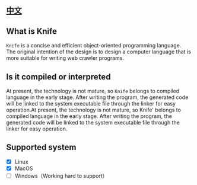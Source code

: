 ## [中文](../../README.md)
## What is Knife
`Knife` is a concise and efficient object-oriented programming language.
<br>
The original intention of the design is to design a computer language that is more suitable for writing web crawler programs.
## Is it compiled or interpreted
At present, the technology is not mature, so `Knife` belongs to compiled language in the early stage. After writing the program, the generated code will be linked to the system executable file through the linker for easy operation.At present, the technology is not mature, so Knife' belongs to compiled language in the early stage. After writing the program, the generated code will be linked to the system executable file through the linker for easy operation.
## Supported system
- [x] Linux
- [x] MacOS
- [ ] Windows（Working hard to support）
